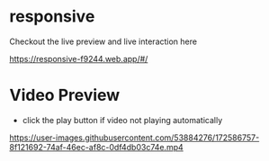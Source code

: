 # responsive

Checkout the live preview and live interaction here

https://responsive-f9244.web.app/#/


# Video Preview 
- click the play button if video not playing automatically


https://user-images.githubusercontent.com/53884276/172586757-8f121692-74af-46ec-af8c-0df4db03c74e.mp4

